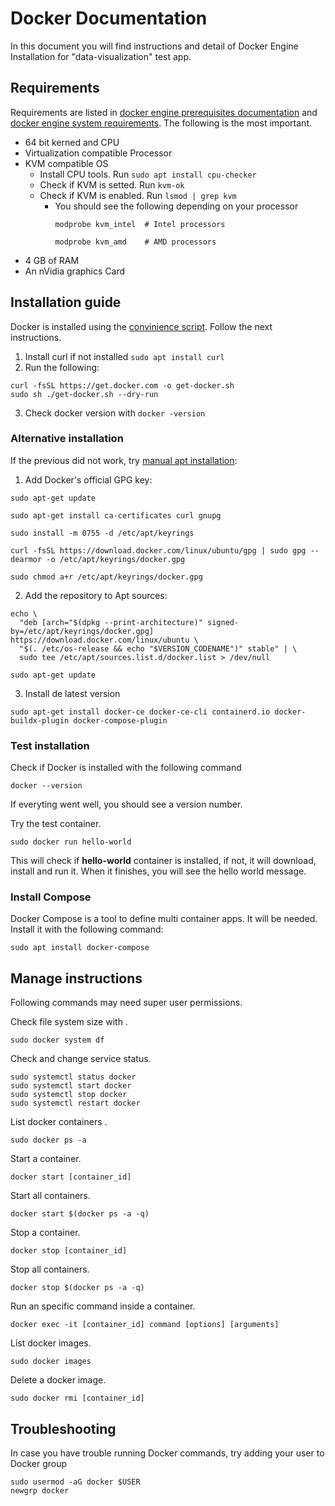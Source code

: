 # Docker Documentation
In this document you will find instructions and detail of Docker Engine Installation for "data-visualization" test app.

## Requirements

Requirements are listed in [docker engine prerequisites documentation](https://docs.docker.com/engine/install/ubuntu/#prerequisites) and [docker engine system requirements](https://docs.docker.com/desktop/install/linux-install/#kvm-virtualization-support). The following is the most important.
- 64 bit kerned and CPU
- Virtualization compatible Processor
- KVM compatible OS
    - Install CPU tools. Run ```sudo apt install cpu-checker```
    - Check if KVM is setted. Run ```kvm-ok```
    - Check if KVM is enabled. Run ```lsmod | grep kvm```
        - You should see the following depending on your processor
            ```
            modprobe kvm_intel  # Intel processors

            modprobe kvm_amd    # AMD processors
            ```
- 4 GB of RAM
- An nVidia graphics Card

## Installation guide

Docker is installed using the [convinience script](https://docs.docker.com/engine/install/ubuntu/#install-using-the-convenience-script). Follow the next instructions.

1. Install curl if not installed ```sudo apt install curl```
2. Run the following:
```
curl -fsSL https://get.docker.com -o get-docker.sh
sudo sh ./get-docker.sh --dry-run
```
3. Check docker version with ```docker -version```

### Alternative installation
If the previous did not work, try [manual apt installation](https://docs.docker.com/engine/install/ubuntu/#install-using-the-repository):

1. Add Docker's official GPG key:
```
sudo apt-get update

sudo apt-get install ca-certificates curl gnupg

sudo install -m 0755 -d /etc/apt/keyrings

curl -fsSL https://download.docker.com/linux/ubuntu/gpg | sudo gpg --dearmor -o /etc/apt/keyrings/docker.gpg

sudo chmod a+r /etc/apt/keyrings/docker.gpg
```
2. Add the repository to Apt sources:

```
echo \
  "deb [arch="$(dpkg --print-architecture)" signed-by=/etc/apt/keyrings/docker.gpg] https://download.docker.com/linux/ubuntu \
  "$(. /etc/os-release && echo "$VERSION_CODENAME")" stable" | \
  sudo tee /etc/apt/sources.list.d/docker.list > /dev/null

sudo apt-get update
```

3. Install de latest version

```
sudo apt-get install docker-ce docker-ce-cli containerd.io docker-buildx-plugin docker-compose-plugin
```
### Test installation

Check if Docker is installed with the following command 

```
docker --version
```

If everyting went well, you should see a version number.

Try the test container.
```
sudo docker run hello-world
```
This will check if **hello-world** container is installed, if not, it will download, install and run it. When it finishes, you will see the hello world message.

### Install Compose

Docker Compose is a tool to define multi container apps. It will be needed. Install it with the following command:

```
sudo apt install docker-compose
```

## Manage instructions
Following commands may need super user permissions.

Check file system size with .
```
sudo docker system df
```

Check and change service status.
```
sudo systemctl status docker
sudo systemctl start docker
sudo systemctl stop docker
sudo systemctl restart docker
```

List docker containers .
```
sudo docker ps -a
```

Start a container.
```
docker start [container_id]
```

Start all containers.
```
docker start $(docker ps -a -q)
```

Stop a container.
```
docker stop [container_id]
```

Stop all containers.
```
docker stop $(docker ps -a -q)
```

Run an specific command inside a container.
```
docker exec -it [container_id] command [options] [arguments]
```

List docker images.
```
sudo docker images
```

Delete a docker image.
```
sudo docker rmi [container_id]
```


## Troubleshooting

In case you have trouble running Docker commands, try adding your user to Docker group
```
sudo usermod -aG docker $USER
newgrp docker
```

